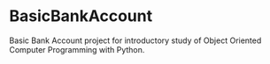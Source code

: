 # BasicBankAccount
Basic Bank Account project for introductory study of Object Oriented Computer Programming with Python.
